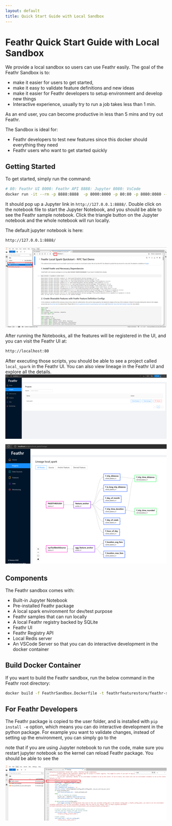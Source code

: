 ```yaml
---
layout: default
title: Quick Start Guide with Local Sandbox
---
```


# Feathr Quick Start Guide with Local Sandbox

We provide a local sandbox so users can use Feathr easily. The goal of the Feathr Sandbox is to:

- make it easier for users to get started, 
- make it easy to validate feature definitions and new ideas
- make it easier for Feathr developers to setup environment and develop new things
- Interactive experience, usually try to run a job takes less than 1 min.

As an end user, you can become productive in less than 5 mins and try out Feathr.

The Sandbox is ideal for:

- Feathr developers to test new features since this docker should everything they need
- Feathr users who want to get started quickly

## Getting Started

To get started, simply run the command:

```bash
# 80: Feathr UI 8000: Feathr API 8888: Jupyter 8080: VsCode
docker run -it --rm -p 8888:8888  -p 8000:8000 -p 80:80 -p 8080:8080 --env CONNECTION_STR="Server=" --env API_BASE="api/v1" --env FEATHR_SANDBOX=True -e GRANT_SUDO=yes feathrfeaturestore/feathr-sandbox
```

It should pop up a Jupyter link in `http://127.0.0.1:8888/`. Double click on the notebook file to start the Jupyter Notebook, and you should be able to see the Feathr sample notebook. Click the triangle button on the Jupyter notebook and the whole notebook will run locally.

The default jupyter notebook is here:
```bash
http://127.0.0.1:8888/
```

![Feathr Notebook](./images/feathr-sandbox.png)


After running the Notebooks, all the features will be registered in the UI, and you can visit the Feathr UI at:

```bash
http://localhost:80
```


After executing those scripts, you should be able to see a project called `local_spark` in the Feathr UI. You can also view lineage in the Feathr UI and explore all the details.
![Feathr UI](./images/feathr-sandbox-ui.png)

![Feathr UI](./images/feathr-sandbox-lineage.png)

## Components

The Feathr sandbox comes with:
- Built-in Jupyter Notebook
- Pre-installed Feathr package
- A local spark environment for dev/test purpose
- Feathr samples that can run locally
- A local Feathr registry backed by SQLite
- Feathr UI
- Feathr Registry API
- Local Redis server
- An VSCode Server so that you can do interactive development in the docker container


## Build Docker Container

If you want to build the Feathr sandbox, run the below command in the Feathr root directory:

```bash
docker build -f FeathrSandbox.Dockerfile -t feathrfeaturestore/feathr-sandbox .
```


## For Feathr Developers
The Feathr package is copied to the user folder, and is installed with `pip install -e` option, which means you can do interactive development in the python package. For example you want to validate changes, instead of setting up the environment, you can simply go to the 


note that if you are using Jupyter notebook to run the code, make sure you restart jupyter notebook so the kernel can reload Feathr package.
You should be able to see the 

![Feathr Dev Experience](./images/feathr-sandbox-dev-experience.png)